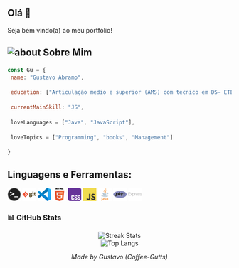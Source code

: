 ## Olá 👋

Seja bem vindo(a) ao meu portfólio!

## <img width="45" alt="about" src="https://raw.github.com/elizarov/elizarov/master/about.png"> Sobre Mim

``` javascript
const Gu = {
 name: "Gustavo Abramo",
 
 education: ["Articulação medio e superior (AMS) com tecnico em DS- ETEC - Araras/SP"],
 
 currentMainSkill: "JS",
 
 loveLanguages = ["Java", "JavaScript"],
 
 loveTopics = ["Programming", "books", "Management"]

}
```

## **Linguagens e Ferramentas:**  

<code><img height="30" src="https://raw.githubusercontent.com/github/explore/80688e429a7d4ef2fca1e82350fe8e3517d3494d/topics/terminal/terminal.png"></code>
<code><img height="30" src="https://raw.githubusercontent.com/github/explore/80688e429a7d4ef2fca1e82350fe8e3517d3494d/topics/git/git.png"></code>
<code><img height="30" src="https://raw.githubusercontent.com/github/explore/80688e429a7d4ef2fca1e82350fe8e3517d3494d/topics/visual-studio-code/visual-studio-code.png"></code>
<code><img height="30" src="https://raw.githubusercontent.com/github/explore/80688e429a7d4ef2fca1e82350fe8e3517d3494d/topics/html/html.png"></code>
<code><img height="30" src="https://raw.githubusercontent.com/github/explore/80688e429a7d4ef2fca1e82350fe8e3517d3494d/topics/css/css.png"></code>
<code><img height="30" src="https://raw.githubusercontent.com/github/explore/80688e429a7d4ef2fca1e82350fe8e3517d3494d/topics/javascript/javascript.png"></code>
<code><img height="30" src="https://raw.githubusercontent.com/github/explore/80688e429a7d4ef2fca1e82350fe8e3517d3494d/topics/java/java.png"></code>
<code><img height="30" src="https://raw.githubusercontent.com/github/explore/80688e429a7d4ef2fca1e82350fe8e3517d3494d/topics/php/php.png"></code>
<code><img height="30" src="https://raw.githubusercontent.com/github/explore/80688e429a7d4ef2fca1e82350fe8e3517d3494d/topics/express/express.png"></code>



<!-- Github Stats -->
### 📊 GitHub Stats

<p align="center">
  <img src="https://nirzak-streak-stats.vercel.app/?user=Coffee-Gutts&theme=dark&hide_border=true" alt="Streak Stats" /> <br>
  <img src="https://github-readme-stats.vercel.app/api/top-langs/?username=Coffee-Gutts&theme=dark&hide_border=true&include_all_commits=true&count_private=true&layout=compact" alt="Top Langs" />
</p>

<!-- Footer -->
<p align="center">
  <em>Made by Gustavo (Coffee-Gutts)</em>
</p>
